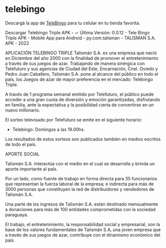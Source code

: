 # telebingo


Descargá la app de <a href="https://ipparaguay.com.py/telebingo-triple-talisman/">TeleBingo</a> para tu
celular en tu tienda favorita.

Descargar Telebingo Triple APK - ✓ Última Versión: 0.0.12 - Tele Bingo Triple APK - Mobile App para Android - py.com.talisman - TALISMAN S.A. APK - 2022

APLICACIÓN TELEBINGO TRIPLE
Talismán S.A. es una empresa que nació en Diciembre del año 2000 con la finalidad de promover el entretenimiento a través de sus juegos de azar.
Trabajando de manera sinérgica con Telefuturo y sus agencias de Ciudad del Este, Encarnación, Cnel. Oviedo y Pedro Juan Caballero, Talismán S.A. pone al alcance del público en todo el país, los Juegos de azar de mayor preferencia en el mercado: Telebingo Triple.

A través de 1 programa semanal emitido por Telefuturo, el público puede acceder a una gran cuota de diversión y emoción garantizadas, disfrutando en familia, ante la expectativa y la posibilidad cierta de convertirse en un nuevo millonario.

El sorteo televisado por Telefuturo se emite en el siguiente horario:

- Telebingo: Domingos a las 19.00hs.

Los resultados de estos sorteos son publicados también en medios escritos de todo el país.

APORTE SOCIAL

Talismán S.A. interactúa con el medio en el cual se desarrolla y brinda un aporte importante al país.

Por un lado, como fuente de trabajo en forma directa para 35 funcionarios que representan la fuerza laboral de la empresa; e indirecta para más de 3000 personas que constituyen la red de distribuidores y vendedores de Talismán S.A.

Una parte de los ingresos de Talismán S.A. están destinado mensualmente a donaciones para más de 100 entidades comprometidas con la sociedad paraguaya.

El trabajo, el entretenimiento, la responsabilidad social y empresarial, son la base de los valores fundamentales de Talismán S.A, una joven empresa que a través de sus juegos de azar, contribuye con el dinamismo económico del país.
